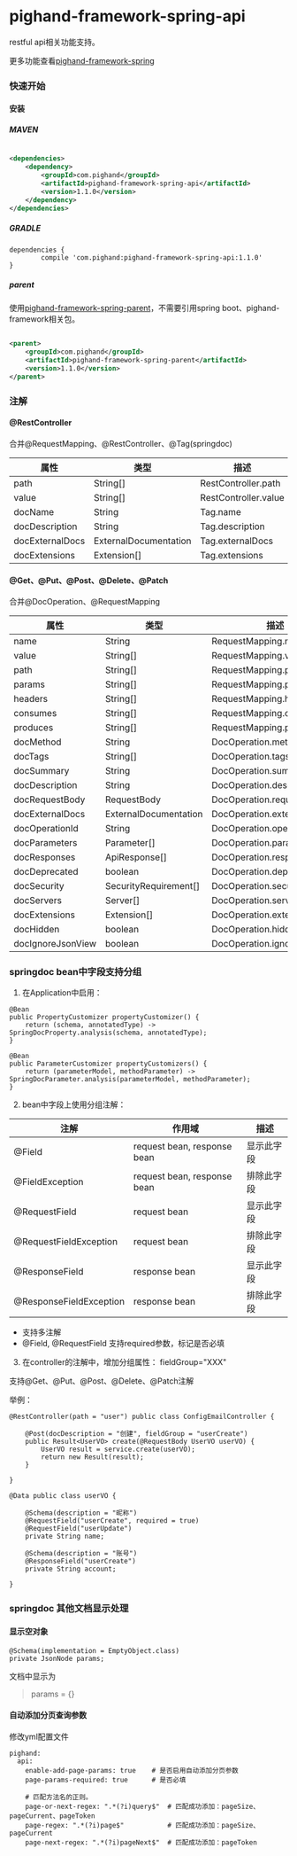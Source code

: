 # pighand-framework-spring-api

restful api相关功能支持。

更多功能查看[pighand-framework-spring](https://github.com/pighand-com/pighand-framework-spring)

### 快速开始

#### 安装

##### MAVEN

```xml

<dependencies>
    <dependency>
        <groupId>com.pighand</groupId>
        <artifactId>pighand-framework-spring-api</artifactId>
        <version>1.1.0</version>
    </dependency>
</dependencies>
```

##### GRADLE

```
dependencies {
        compile 'com.pighand:pighand-framework-spring-api:1.1.0'
}
```

##### parent

使用[pighand-framework-spring-parent](https://github.com/pighand-com/pighand-framework-spring-parent)，不需要引用spring
boot、pighand-framework相关包。

```xml

<parent>
    <groupId>com.pighand</groupId>
    <artifactId>pighand-framework-spring-parent</artifactId>
    <version>1.1.0</version>
</parent>
```

### 注解

#### @RestController

合并@RequestMapping、@RestController、@Tag(springdoc)

| 属性              | 类型                    | 描述                   |
|-----------------|-----------------------|----------------------|
| path            | String[]              | RestController.path  |
| value           | String[]              | RestController.value |
| docName         | String                | Tag.name             |
| docDescription  | String                | Tag.description      |
| docExternalDocs | ExternalDocumentation | Tag.externalDocs     |
| docExtensions   | Extension[]           | Tag.extensions       |

#### @Get、@Put、@Post、@Delete、@Patch

合并@DocOperation、@RequestMapping

| 属性                | 类型                    | 描述                          |
|-------------------|-----------------------|-----------------------------|
| name              | String                | RequestMapping.name         |
| value             | String[]              | RequestMapping.value        |
| path              | String[]              | RequestMapping.path         |
| params            | String[]              | RequestMapping.params       |
| headers           | String[]              | RequestMapping.headers      |
| consumes          | String[]              | RequestMapping.consumes     |
| produces          | String[]              | RequestMapping.produces     |
| docMethod         | String                | DocOperation.method         |
| docTags           | String[]              | DocOperation.tags           |
| docSummary        | String                | DocOperation.summary        |
| docDescription    | String                | DocOperation.description    |
| docRequestBody    | RequestBody           | DocOperation.requestBody    |
| docExternalDocs   | ExternalDocumentation | DocOperation.externalDocs   |
| docOperationId    | String                | DocOperation.operationId    |
| docParameters     | Parameter[]           | DocOperation.parameters     |
| docResponses      | ApiResponse[]         | DocOperation.responses      |
| docDeprecated     | boolean               | DocOperation.deprecated     |
| docSecurity       | SecurityRequirement[] | DocOperation.security       |
| docServers        | Server[]              | DocOperation.servers        |
| docExtensions     | Extension[]           | DocOperation.extensions     |
| docHidden         | boolean               | DocOperation.hidden         |
| docIgnoreJsonView | boolean               | DocOperation.ignoreJsonView |

### springdoc bean中字段支持分组

1. 在Application中启用：

```
@Bean
public PropertyCustomizer propertyCustomizer() {
    return (schema, annotatedType) -> SpringDocProperty.analysis(schema, annotatedType);
}

@Bean
public ParameterCustomizer propertyCustomizers() {
    return (parameterModel, methodParameter) -> SpringDocParameter.analysis(parameterModel, methodParameter);
}
```

2. bean中字段上使用分组注解：

| 注解                      | 作用域                         | 描述    |
|-------------------------|-----------------------------|-------|
| @Field                  | request bean, response bean | 显示此字段 |
| @FieldException         | request bean, response bean | 排除此字段 |
| @RequestField           | request bean                | 显示此字段 |
| @RequestFieldException  | request bean                | 排除此字段 | 
| @ResponseField          | response bean               | 显示此字段 | 
| @ResponseFieldException | response bean               | 排除此字段 | 

* 支持多注解
* @Field, @RequestField 支持required参数，标记是否必填

3. 在controller的注解中，增加分组属性：
   fieldGroup="XXX"

支持@Get、@Put、@Post、@Delete、@Patch注解

举例：

```
@RestController(path = "user") public class ConfigEmailController {

    @Post(docDescription = "创建", fieldGroup = "userCreate")
    public Result<UserVO> create(@RequestBody UserVO userVO) {
        UserVO result = service.create(userVO);
        return new Result(result);
    }

}

@Data public class userVO {

    @Schema(description = "昵称") 
    @RequestField("userCreate", required = true) 
    @RequestField("userUpdate") 
    private String name;

    @Schema(description = "账号") 
    @ResponseField("userCreate") 
    private String account;

}
```

### springdoc 其他文档显示处理

#### 显示空对象

```agsl
@Schema(implementation = EmptyObject.class)
private JsonNode params;
```

文档中显示为
> params = {}

#### 自动添加分页查询参数

修改yml配置文件

```agsl
pighand:
  api:
    enable-add-page-params: true    # 是否启用自动添加分页参数
    page-params-required: true      # 是否必填
    
    # 匹配方法名的正则。
    page-or-next-regex: ".*(?i)query$"  # 匹配成功添加：pageSize、pageCurrent、pageToken
    page-regex: ".*(?i)page$"           # 匹配成功添加：pageSize、pageCurrent
    page-next-regex: ".*(?i)pageNext$"  # 匹配成功添加：pageToken
```